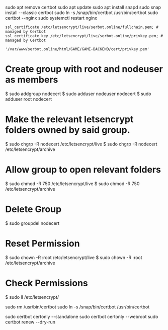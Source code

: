 sudo apt remove certbot
sudo apt update
sudo apt install snapd
sudo snap install --classic certbot
sudo ln -s /snap/bin/certbot /usr/bin/certbot
sudo certbot --nginx
sudo systemctl restart nginx

    ssl_certificate /etc/letsencrypt/live/serbot.online/fullchain.pem; # managed by Certbot
    ssl_certificate_key /etc/letsencrypt/live/serbot.online/privkey.pem; # managed by Certbot

    '/var/www/serbot.online/html/GAME/GAME-BACKEND/cert/privkey.pem'


# Create group with root and nodeuser as members
$ sudo addgroup nodecert
$ sudo adduser nodeuser nodecert
$ sudo adduser root nodecert
# Make the relevant letsencrypt folders owned by said group.
$ sudo chgrp -R nodecert /etc/letsencrypt/live
$ sudo chgrp -R nodecert /etc/letsencrypt/archive
# Allow group to open relevant folders
$ sudo chmod -R 750 /etc/letsencrypt/live
$ sudo chmod -R 750 /etc/letsencrypt/archive


# Delete Group
$ sudo groupdel nodecert
# Reset Permission
$ sudo chown -R :root /etc/letsencrypt/live
$ sudo chown -R :root /etc/letsencrypt/archive
# Check Permissions
$ sudo ll /etc/letsencrypt/



sudo rm /usr/bin/certbot
sudo ln -s /snap/bin/certbot /usr/bin/certbot

sudo certbot certonly --standalone
sudo certbot certonly --webroot
sudo certbot renew --dry-run



